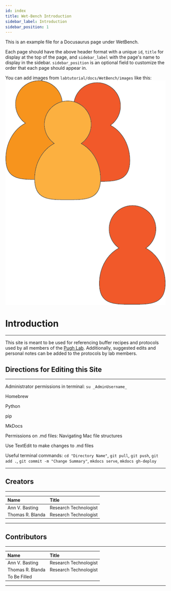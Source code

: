 ```yaml
---
id: index
title: Wet-Bench Introduction
sidebar_label: Introduction
sidebar_position: 1
---
```


This is an example file for a Docusaurus page under WetBench.

Each page should have the above header format with a unique `id`, `title` for display at the top of the page, and `sidebar_label` with the page's name to display in the sidebar. `sidebar_position` is an optional field to customize the order that each page should appear in.


You can add images from `labtutorial/docs/WetBench/images` like this:
![example-image](./images/Users.png)

# Introduction

***

This site is meant to be used for referencing buffer recipes and protocols used by all members of the <a href="https://www.pughlab.psu.edu/" target="_blank">Pugh Lab</a>. Additionally, suggested edits and personal notes can be added to the protocols by lab members.

## Directions for Editing this Site

***

Administrator permissions in terminal: `su _AdminUsername_`

Homebrew

Python

pip

MkDocs

Permissions on .md files: Navigating Mac file structures

Use TextEdit to make changes to .md files

Useful terminal commands: `cd "Directory Name"`, `git pull`, `git push`, `git add .`, `git
commit -m "Change Summary"`, `mkdocs serve`, `mkdocs gh-deploy`

***

## Creators

***

| Name | Title |
| :------------ | :-------------- |
| Ann V. Basting | Research Technologist |
| Thomas R. Blanda | Research Technologist |

***


## Contributors

***

| Name | Title |
| :------------ | :-------------- |
| Ann V. Basting | Research Technologist |
| Thomas R. Blanda | Research Technologist |
| To Be Filled | |

***
